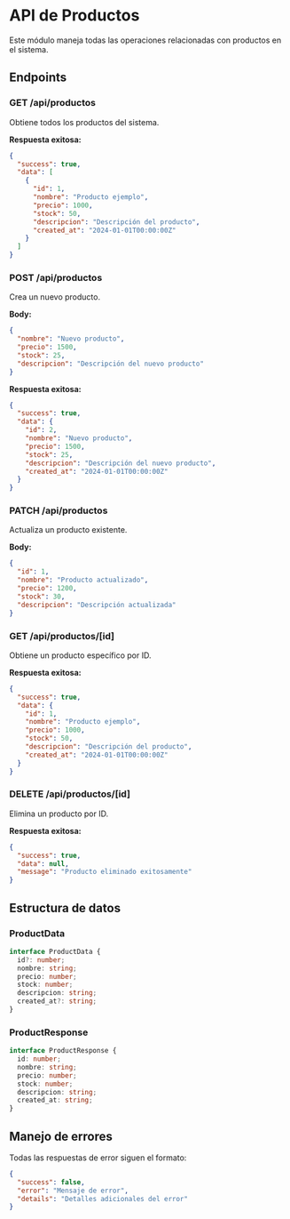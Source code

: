 # API de Productos

Este módulo maneja todas las operaciones relacionadas con productos en el sistema.

## Endpoints

### GET /api/productos
Obtiene todos los productos del sistema.

**Respuesta exitosa:**
```json
{
  "success": true,
  "data": [
    {
      "id": 1,
      "nombre": "Producto ejemplo",
      "precio": 1000,
      "stock": 50,
      "descripcion": "Descripción del producto",
      "created_at": "2024-01-01T00:00:00Z"
    }
  ]
}
```

### POST /api/productos
Crea un nuevo producto.

**Body:**
```json
{
  "nombre": "Nuevo producto",
  "precio": 1500,
  "stock": 25,
  "descripcion": "Descripción del nuevo producto"
}
```

**Respuesta exitosa:**
```json
{
  "success": true,
  "data": {
    "id": 2,
    "nombre": "Nuevo producto",
    "precio": 1500,
    "stock": 25,
    "descripcion": "Descripción del nuevo producto",
    "created_at": "2024-01-01T00:00:00Z"
  }
}
```

### PATCH /api/productos
Actualiza un producto existente.

**Body:**
```json
{
  "id": 1,
  "nombre": "Producto actualizado",
  "precio": 1200,
  "stock": 30,
  "descripcion": "Descripción actualizada"
}
```

### GET /api/productos/[id]
Obtiene un producto específico por ID.

**Respuesta exitosa:**
```json
{
  "success": true,
  "data": {
    "id": 1,
    "nombre": "Producto ejemplo",
    "precio": 1000,
    "stock": 50,
    "descripcion": "Descripción del producto",
    "created_at": "2024-01-01T00:00:00Z"
  }
}
```

### DELETE /api/productos/[id]
Elimina un producto por ID.

**Respuesta exitosa:**
```json
{
  "success": true,
  "data": null,
  "message": "Producto eliminado exitosamente"
}
```

## Estructura de datos

### ProductData
```typescript
interface ProductData {
  id?: number;
  nombre: string;
  precio: number;
  stock: number;
  descripcion: string;
  created_at?: string;
}
```

### ProductResponse
```typescript
interface ProductResponse {
  id: number;
  nombre: string;
  precio: number;
  stock: number;
  descripcion: string;
  created_at: string;
}
```

## Manejo de errores

Todas las respuestas de error siguen el formato:

```json
{
  "success": false,
  "error": "Mensaje de error",
  "details": "Detalles adicionales del error"
}
```